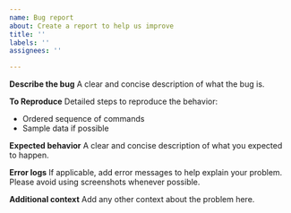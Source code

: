 ```yaml
---
name: Bug report
about: Create a report to help us improve
title: ''
labels: ''
assignees: ''

---
```


**Describe the bug**
A clear and concise description of what the bug is.

**To Reproduce**
Detailed steps to reproduce the behavior:
- Ordered sequence of commands
- Sample data if possible

**Expected behavior**
A clear and concise description of what you expected to happen.

**Error logs**
If applicable, add error messages to help explain your problem.
Please avoid using screenshots whenever possible.

**Additional context**
Add any other context about the problem here.

